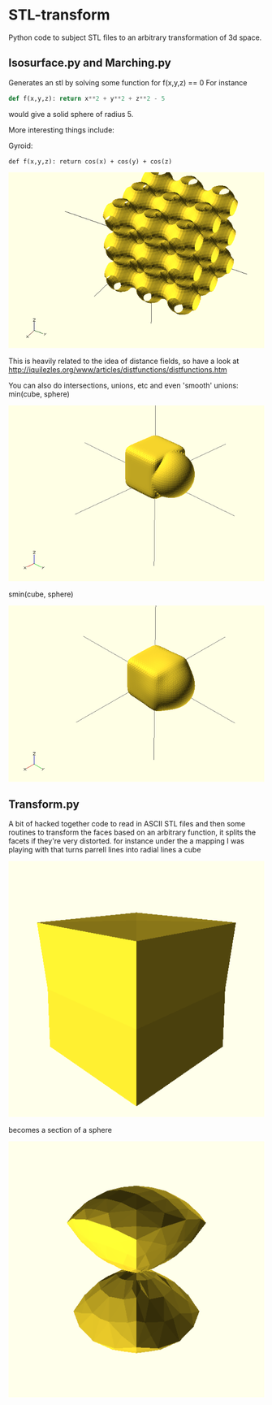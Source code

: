 STL-transform
=============

Python code to subject STL files to an arbitrary transformation of 3d space.

Isosurface.py and Marching.py
--------------
Generates an stl by solving some function for f(x,y,z) == 0
For instance
```python
def f(x,y,z): return x**2 + y**2 + z**2 - 5 
```
would give a solid sphere of radius 5.

More interesting things include:

Gyroid:
```
def f(x,y,z): return cos(x) + cos(y) + cos(z)
```
![A gyroid, the solution to the above equation](pics/5.png?raw=true "Gyroid")

This is heavily related to the idea of distance fields, so have a look at
	http://iquilezles.org/www/articles/distfunctions/distfunctions.htm

You can also do intersections, unions, etc and even 'smooth' unions:
min(cube, sphere)

![The union of a cube and a sphere](pics/6.png?raw=true "min(cube, sphere)")

smin(cube, sphere)

![The smooth union of a cube and a sphere](pics/7.png?raw=true "smooth_min(cube, sphere)")

Transform.py
-------------
A bit of hacked together code to read in ASCII STL files and then some routines to transform the faces based on an arbitrary function, it splits the facets if they're very distorted.
for instance under the a mapping I was playing with that turns parrell lines into radial lines
a cube

![cube](pics/cube.png?raw=true "cube")

becomes a section of a sphere

![cube](pics/transformed_cube.png?raw=true "cube")